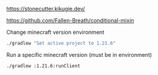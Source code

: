 https://stonecutter.kikugie.dev/

https://github.com/Fallen-Breath/conditional-mixin

Change minecraft version environment
```bash
./gradlew "Set active project to 1.21.6"
```
Run a specific minecraft version (must be in environment)
```bash
./gradlew :1.21.6:runClient
```